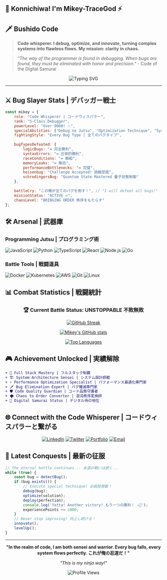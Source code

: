 ## 👋 Konnichiwa! I'm Mikey-TraceGod ⚡

## 🗡️ Bushido Code

> **Code whisperer. I debug, optimize, and innovate, turning complex systems into flawless flows. My mission: clarity in chaos.**

> *"The way of the programmer is found in debugging. When bugs are found, they must be eliminated with honor and precision."* - Code of the Digital Samurai

<div align="center">

![Typing SVG](https://readme-typing-svg.herokuapp.com?font=Fira+Code&size=20&duration=3000&pause=1000&color=00D9FF&center=true&vCenter=true&multiline=true&width=600&height=80&lines=void+debugUniverse()+%7B;++while(bugs.exist())+fight();+%7D;console.log("Yatta!+Bug+defeated!+🎌"))

</div>

---

## ⚔️ Bug Slayer Stats | デバッガー戦士

```javascript
const mikey = {
    role: "Code Whisperer | コードウィスパラー",
    rank: "S-Class Debugger",
    powerLevel: "Over 9000! 💥",
    specialAbilities: ["Debug no Jutsu", "Optimization Technique", "System Flow Control"],
    fightingStyle: "Every Bug Type | 全てのバグタイプ",
    
    bugTypesDefeated: {
        logicBugs: "∞ 完全勝利",
        syntaxErrors: "∞ 圧倒的勝利", 
        raceConditions: "∞ 瞬殺",
        memoryLeaks: "∞ 無双",
        performanceBottlenecks: "∞ 完璧",
        heisenbug: "Challenge Accepted! 挑戦受諾",
        schrodingersBug: "Quantum State Mastered 量子状態制御"
    },
    
    battleCry: "この俺が全てのバグを倒す！", // "I will defeat all bugs!"
    missionStatus: "ACTIVE 🔥",
    chaosLevel: "BRINGING ORDER 秩序をもたらす"
};
```

## 🛠️ Arsenal | 武器庫

### Programming Jutsu | プログラミング術
![JavaScript](https://img.shields.io/badge/JavaScript-F7DF1E?style=for-the-badge&logo=javascript&logoColor=black)
![Python](https://img.shields.io/badge/Python-3776AB?style=for-the-badge&logo=python&logoColor=white)
![TypeScript](https://img.shields.io/badge/TypeScript-007ACC?style=for-the-badge&logo=typescript&logoColor=white)
![React](https://img.shields.io/badge/React-20232A?style=for-the-badge&logo=react&logoColor=61DAFB)
![Node.js](https://img.shields.io/badge/Node.js-43853D?style=for-the-badge&logo=node.js&logoColor=white)
![Go](https://img.shields.io/badge/Go-00ADD8?style=for-the-badge&logo=go&logoColor=white)

### Battle Tools | 戦闘道具
![Docker](https://img.shields.io/badge/Docker-2496ED?style=for-the-badge&logo=docker&logoColor=white)
![Kubernetes](https://img.shields.io/badge/Kubernetes-326CE5?style=for-the-badge&logo=kubernetes&logoColor=white)
![AWS](https://img.shields.io/badge/AWS-232F3E?style=for-the-badge&logo=amazon-aws&logoColor=white)
![Git](https://img.shields.io/badge/Git-F05032?style=for-the-badge&logo=git&logoColor=white)
![Linux](https://img.shields.io/badge/Linux-FCC624?style=for-the-badge&logo=linux&logoColor=black)

## 📊 Combat Statistics | 戦闘統計

<div align="center">

### 🏆 Current Battle Status: **UNSTOPPABLE** 不敗無敗</div>

<div align="center">

[![GitHub Streak](https://github-readme-streak-stats.vercel.app/?user=Mikey-TraceGod&theme=tokyonight&hide_border=true&background=0D1117&stroke=00D9FF&ring=00D9FF&fire=FF6B6B&currStreakLabel=00D9FF)](https://git.io/streak-stats)

[![Mikey's GitHub stats](https://github-readme-stats.vercel.app/api?username=Mikey-TraceGod&show_icons=true&theme=tokyonight&hide_border=true&bg_color=0D1117&title_color=00D9FF&icon_color=00D9FF&text_color=FFFFFF)](https://github.com/anuraghazra/github-readme-stats)

[![Top Languages](https://github-readme-stats.vercel.app/api/top-langs/?username=Mikey-TraceGod&layout=compact&theme=tokyonight&hide_border=true&bg_color=0D1117&title_color=00D9FF&text_color=FFFFFF)](https://github.com/anuraghazra/github-readme-stats)

</div>

## 🎮 Achievement Unlocked | 実績解除

```diff
+ 🥇 Full Stack Mastery | フルスタック制覇
+ 🏗️ System Architecture Sensei | システム設計師範  
+ ⚡ Performance Optimization Specialist | パフォーマンス最適化専門家
+ 🗡️ Bug Elimination Expert | バグ殲滅専門家
+ 🛡️ Code Quality Guardian | コード品質守護者
+ 🌪️ Chaos to Order Converter | 混沌秩序変換師
+ 🎌 Digital Samurai Status | デジタル侍の地位
```

## 🌐 Connect with the Code Whisperer | コードウィスパラーと繋がる

<div align="center">

[![LinkedIn](https://img.shields.io/badge/LinkedIn-0077B5?style=for-the-badge&logo=linkedin&logoColor=white)](https://linkedin.com/in/your-profile)
[![Twitter](https://img.shields.io/badge/Twitter-1DA1F2?style=for-the-badge&logo=twitter&logoColor=white)](https://twitter.com/your-handle)
[![Portfolio](https://img.shields.io/badge/Portfolio-00D9FF?style=for-the-badge&logo=google-chrome&logoColor=white)](https://your-portfolio.com)
[![Email](https://img.shields.io/badge/Email-D14836?style=for-the-badge&logo=gmail&logoColor=white)](mailto:your-email@example.com)

</div>

## 💫 Latest Conquests | 最新の征服

```javascript
// The eternal battle continues... 永遠の戦いは続く...
while (true) {
    const bug = detectBug();
    if (bug.exists()) {
        // Execute special technique! 必殺技発動！
        debug(bug);
        optimize(solution);
        deploy(perfection);
        console.log('Yatta! Another victory! もう一つの勝利！ ⚔️🎌');
        experiencePoints += 1000;
    }
    // Never stop improving! 向上し続ける！
    innovate();
    levelUp();
}
```

---

<div align="center">
  
**"In the realm of code, I am both sensei and warrior. Every bug falls, every system flows perfectly. これが俺の忍道だ！"**

*"This is my ninja way!"*

![Profile Views](https://komarev.com/ghpvc/?username=Mikey-TraceGod&color=00D9FF&style=for-the-badge)

</div>
